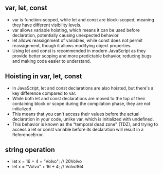 
## var, let, const

- var is function-scoped, while let and const are block-scoped, meaning they have different visibility levels.
- var allows variable hoisting, which means it can be used before declaration, potentially causing unexpected behavior.
- let allows reassignment of variables, while const does not permit reassignment, though it allows modifying object properties.
- Using let and const is recommended in modern JavaScript as they provide better scoping and more predictable behavior, 
reducing bugs and making code easier to understand.

## Hoisting in var, let, const

- In JavaScript, let and const declarations are also hoisted, but there's a key difference compared to var.
- While both let and const declarations are moved to the top of their containing block or scope during the compilation phase, they are not initialized.
- This means that you can't access their values before the actual declaration in your code, unlike var, which is initialized with undefined.
- This behavior is known as the "temporal dead zone" (TDZ), and trying to access a let or const variable before its declaration will result in a ReferenceError.

## string operation

- let x = 16 + 4 + "Volvo";  // 20Volvo
- let x = "Volvo" + 16 + 4;  // Volvo164
